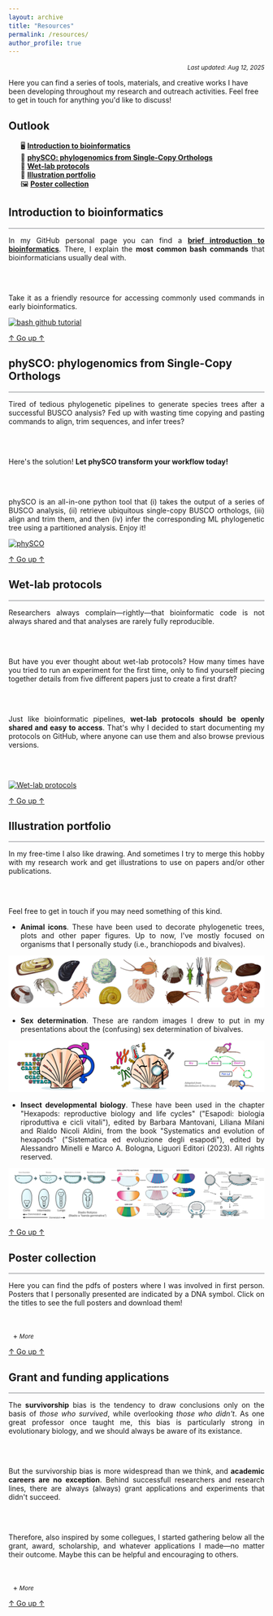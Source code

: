```yaml
---
layout: archive
title: "Resources"
permalink: /resources/
author_profile: true
---
```


<style>
  summary {
    display: block;
  }

  /* Create a new custom triangle on the right side */
  summary::before {
    margin-left: 1ch;
    display: inline-block;
    content: '+';
    transition: 0.2s;
  }

  details[open] > summary::before {
    transform: rotate(45deg);
  }

  hr {
    border: none;
    height: 2px;
    /* Set the hr color */
    color: #b9babd;  /* old IE */
    background-color: #b9babd;  /* Modern Browsers */
  }

  #outlook-section ul {
    list-style-type: none !important;
  }
</style>

<p align="right"><small><em>Last updated: Aug 12, 2025</em></small></p>

<!-------------------------------------------------------------------------------------->
<!-------------------------------------------------------------------------------------->

Here you can find a series of tools, materials, and creative works I have been developing throughout my research and outreach activities. Feel free to get in touch for anything you'd like to discuss!

<div id="outlook-section">
  <h2 id="outlook">Outlook</h2>
  <ul>
    <li>🖥️ <a href="#github-bioinformatics"><b>Introduction to bioinformatics</b></a></li>
    <li>🌳 <a href="#physco"><b>phySCO: phylogenomics from Single-Copy Orthologs</b></a></li>
    <li>🧪 <a href="#wetlab-protocols"><b>Wet-lab protocols</b></a></li>
    <li>🎨 <a href="#illustrations"><b>Illustration portfolio</b></a></li>
    <li>🖼️ <a href="#posters"><b>Poster collection</b></a></li>
  </ul>
</div>

<!-------------------------------------------------------------------------------------->
<!-------------------------------------------------------------------------------------->


<h2 id="github-bioinformatics">Introduction to bioinformatics</h2>
<hr>

<div style="text-align: justify">

  In my GitHub personal page you can find a <b><a href="https://github.com/filonico/UNIX_and_bash_basics" target="_blank">brief introduction to bioinformatics</a></b>. There, I explain the <b>most common bash commands</b> that bioinformaticians usually deal with.
        
  <br />
  <br />

  Take it as a friendly resource for accessing commonly used commands in early bioinformatics.

</div>

[![bash github tutorial](https://github-readme-stats.vercel.app/api/pin/?username=filonico&repo=UNIX_and_bash_basics&show_icons=true&theme=transparent)](https://github.com/filonico/UNIX_and_bash_basics)

<a href="#outlook">↑ Go up ↑</a>

<!-------------------------------------------------------------------------------------->
<!-------------------------------------------------------------------------------------->

<h2 id="physco">phySCO: phylogenomics from Single-Copy Orthologs</h2>
<hr>

<div style="text-align: justify">

  Tired of tedious phylogenetic pipelines to generate species trees after a successful BUSCO analysis? Fed up with wasting time copying and pasting commands to align, trim sequences, and infer trees?

  <br />
  <br />

  Here's the solution! <b>Let phySCO transform your workflow today!</b>

  <br />
  <br />

  phySCO is an all-in-one python tool that (i) takes the output of a series of BUSCO analysis, (ii) retrieve ubiquitous single-copy BUSCO orthologs, (iii) align and trim them, and then (iv) infer the corresponding ML phylogenetic tree using a partitioned analysis. Enjoy it!

</div>

[![phySCO](https://github-readme-stats.vercel.app/api/pin/?username=filonico&repo=phySCO&show_icons=true&theme=transparent)](https://github.com/filonico/phySCO)

<a href="#outlook">↑ Go up ↑</a>

<!-------------------------------------------------------------------------------------->
<!-------------------------------------------------------------------------------------->

<h2 id="wetlab-protocols">Wet-lab protocols</h2>
<hr>

<div style="text-align: justify">

  Researchers always complain—rightly—that bioinformatic code is not always shared and that analyses are rarely fully reproducible.

  <br />
  <br />

  But have you ever thought about wet-lab protocols? How many times have you tried to run an experiment for the first time, only to find yourself piecing together details from five different papers just to create a first draft?

  <br />
  <br />

  Just like bioinformatic pipelines, <b>wet-lab protocols should be openly shared and easy to access</b>. That's why I decided to start documenting my protocols on GitHub, where anyone can use them and also browse previous versions.

  <br />
  <br />

</div>

[![Wet-lab protocols](https://github-readme-stats.vercel.app/api/pin/?username=filonico&repo=wetlab_protocols&show_icons=true&theme=transparent)](https://github.com/filonico/wetlab_protocols)

<a href="#outlook">↑ Go up ↑</a>

<!-------------------------------------------------------------------------------------->
<!-------------------------------------------------------------------------------------->

<h2 id="illustrations">Illustration portfolio</h2>
<hr>

<div style="text-align: justify">

  In my free-time I also like drawing. And sometimes I try to merge this hobby with my research work and get illustrations to use on papers and/or other publications.

  <br />
  <br />

  Feel free to get in touch if you may need something of this kind.

  <ul>
  <li><b>Animal icons</b>. These have been used to decorate phylogenetic trees, plots and other paper figures. Up to now, I've mostly focused on organisms that I personally study (i.e., branchiopods and bivalves).</li>
  </ul>

</div>

![animal silhouettes](/images/silhouettes_animals.png)

<div style="text-align: justify">

  <ul>
  <li><b>Sex determination</b>. These are random images I drew to put in my presentations about the (confusing) sex determination of bivalves.</li>
  </ul>

</div>

![sex determination](/images/sexDet_coverImage.png)
<div style="text-align: justify">

  <ul>
  <li><b>Insect developmental biology</b>. These have been used in the chapter "Hexapods: reproductive biology and life cycles" ("Esapodi: biologia riproduttiva e cicli vitali"), edited by Barbara Mantovani, Liliana Milani and Rialdo Nicoli Aldini, from the book "Systematics and evolution of hexapods" ("Sistematica ed evoluzione degli esapodi"), edited by Alessandro Minelli e Marco A. Bologna, Liguori Editori (2023). All rights reserved.</li>
  </ul>

</div>

![insect development](/images/insect_development.png)

<a href="#outlook">↑ Go up ↑</a>

<h2 id="posters">Poster collection</h2>
<hr>

<div style="text-align: justify">

  Here you can find the pdfs of posters where I was involved in first person. Posters that I personally presented are indicated by a DNA symbol. Click on the titles to see the full posters and download them!

  <br />
  <br />
  
  <details>
    <summary><i><small> More</small></i></summary>
    <ul>
    <li><b><a href="https://drive.google.com/file/d/1Mw-GgFLSQiBVmWdDHEwQmPVRErn66U0x/view?usp=sharing" target="_blank">Il primo anno di Wood Wide Ants: approcci, risultati e prospettive</a> [The first year of Wood Wide Ants: approaches, results and perspectives]</b>.<br />
      <i>Associazione Italiana per lo Studio degli Artropodi Sociali e Presociali [Meeting of the Italian Association for the Study of Social and Presocial Insects] (AISASP)</i>.<br />
      Bologna, Italy. Sep 3–5, 2025.</li>
    <li>🧬 <b><a href="https://drive.google.com/file/d/1SJy0M-vR0e_ay5Wl3rROcIdhrwZkd1L7/view?usp=sharing" target="_blank">Visions from the past: elucidating opsin evolution in a non-bilaterian Metazoa lineage</a></b>.<br />
      <i>Jacques Monod Conferences: Origin of metazoans</i>.<br />
      Roscoff, France. Jun 16–20, 2025.</li>
    <li>🧬 <b><a href="https://drive.google.com/file/d/1OROehtrFHCn_U1BPoMQwzHR0HPu9IKj8/view?usp=sharing" target="_blank">How to detect sex-determining genes through molecular evolution: bivalves as a case study</a></b>.<br />
      <i>Evoluzione 2024</i>.<br />
      Naples, Italy. Sep 9–11, 2024.</li>
    <li><b><a href="https://drive.google.com/file/d/1c9WUQQ4pnNtkSr_IR38pH4XSy8kYsY6_/view?usp=sharing" target="_blank">The rise of Branchiopoda genomics: the state of the art and future challenges</a></b>.<br />
      <i>SMBE 2023</i>.<br />
      Ferrara, Italy. Jul 23–27, 2023.</li>
    <li><b><a href="https://drive.google.com/file/d/1tCP67JMO3-8ugBSj8CBTUzEkZK4ZIfEy/view?usp=sharing" target="_blank">Comparing different dating methods on branchiopod phylogeny: MCMCtree and lsd2</a></b>.<br />
      <i>SMBE 2023</i>.<br />
      Ferrara, Italy. Jul 23–27, 2023.</li>
    <li>🧬 <b><a href="https://drive.google.com/file/d/1uGF5tZpb5LHcLDHQv1TIR8vcJY4BOiPu/view?usp=sharing" target="_blank">Clues of accelerated molecular evolution in gene families associated wit sex determination in bivalves</a></b>.<br />
      <i>Evoluzione 2022</i>.<br />
      Ancona, Italy. Sep 4–7, 2022.</li>
    <li>🧬 <b><a href="https://drive.google.com/file/d/1UvQCD4jXHFAPZVsZ_RtY8YaqNMiMe4OT/view?usp=sharing" target="_blank">First insights and comparative genomics of <i>Hox</i> and <i>ParaHox</i> genes in tadpole shrimps</a></b>.<br />
      <i>EuroEvoDevo 2022</i>.<br />
      Naples, Italy. May 31–Jun 3, 2022.</li>
    </ul>   
  </details>
</div>

<a href="#outlook">↑ Go up ↑</a>

<!-------------------------------------------------------------------------------------->
<!-------------------------------------------------------------------------------------->

<h2 id="grants">Grant and funding applications</h2>
<hr>

<div style="text-align: justify">

  The <b>survivorship</b> bias is the tendency to draw conclusions only on the basis of <em>those who survived</em>, while overlooking <em>those who didn't</em>. As one great professor once taught me, this bias is particularly strong in evolutionary biology, and we should always be aware of its existance.

  <br />
  <br />

  But the survivorship bias is more widespread than we think, and <b>academic careers are no exception</b>. Behind successfull researchers and research lines, there are always (always) grant applications and experiments that didn't succeed.

  <br />
  <br />

  Therefore, also inspired by some collegues, I started gathering below all the grant, award, scholarship, and whatever applications I made—no matter their outcome. Maybe this can be helpful and encouraging to others.
  
  <br />
  <br />

  <details>
      <summary><i><small> More</small></i></summary>
      <ul>
        <li><a href="http://evolutionsociety.org/content/society-awards-and-prizes/graduate-research-excellence-grants/rosemary-grant-advanced-award.html" target="_blank"><b>Rosemary Grant Advanced Award</b></a>.<br />
        <i>Society for the Study of Evolution (SSE)</i>. 2023.<br />
        Outcome: <b>Unsuccessful</b> 🔴<br />
        <a href="https://drive.google.com/file/d/1c_Ki1l_-e2ClXehcMfs9LYaoLKQOUn27/view?usp=sharing" target="_blank">Link to the application</a>.
        </li>
        <li><b>Marco Polo Mobility Programme</b>.<br />
        <i>University of Bologna</i>. 2023.<br />
        Outcome: <b>Successful</b> 🟢<br />
        <a href="https://drive.google.com/file/d/1aqfvqcr78Rt0WJ7odpXxBKf0-K3YsCLI/view?usp=sharing" target="_blank">Link to the application</a>.
        </li>
        <li><a href="https://www.evolutionsociety.org/content/society-awards-and-prizes/graduate-research-excellence-grants/rc-lewontin-early-award.html" target="_blank"><b>R. C. Lewontin Early Award</b></a>.<br />
        <i>Society for the Study of Evolution (SSE)</i>. 2023.<br />
        Outcome: <b>Unsuccessful</b> 🔴<br />
        <a href="https://drive.google.com/file/d/11_a8cWpNMmwWIX1MBjNn5MgGkHE3O6N_/view?usp=sharing" target="_blank">Link to the application</a>.
        </li>
        <li><a href="https://systass.org/linnesys" target="_blank"><b>LinneSys: Systematics Research Fund</b></a>.<br />
        <i>The Systematics Association</i>. 2023.<br />
        Outcome: <b>Unsuccessful</b> 🔴<br />
        <a href="https://drive.google.com/file/d/1TxDKSesx8Im7cUFvJKcWqN_wf0qudwPN/view?usp=sharing" target="_blank">Link to the application</a>.
        </li>
        <li><a href="https://editing.press/bassi" target="_blank"><b>Laura Bassi scolarship for Editorial Assistance</b></a>.<br />
        <i>Editing Press</i>. Spring 2023 edition.<br />
        Outcome: <b>Successful</b> 🟢<br />
        <a href="https://drive.google.com/file/d/19OpZZFrqBNzgeYqR9qROQzv8BbkByMsb/view?usp=sharing" target="_blank">Link to the application</a>.
        </li>
      </ul>
    </details>
</div>

<a href="#outlook">↑ Go up ↑</a>
